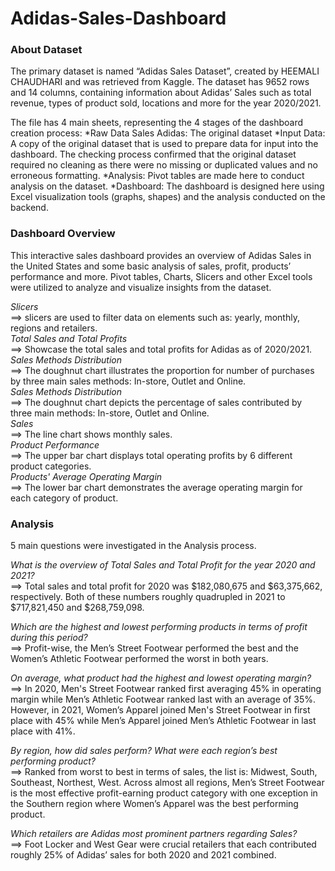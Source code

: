 # Adidas-Sales-Dashboard

### About Dataset
The primary dataset is named “Adidas Sales Dataset”, created by HEEMALI CHAUDHARI and was retrieved from Kaggle. The dataset has 9652 rows and 14 columns, containing information about Adidas’ Sales such as total revenue, types of product sold, locations and more for the year 2020/2021.

The file has 4 main sheets, representing the 4 stages of the dashboard creation process:
*Raw Data Sales Adidas: The original dataset
*Input Data: A copy of the original dataset that is used to prepare data for input into the dashboard. The checking process confirmed that the original dataset required no cleaning as there were no missing or duplicated values and no erroneous formatting.
*Analysis: Pivot tables are made here to conduct analysis on the dataset.
*Dashboard: The dashboard is designed here using Excel visualization tools (graphs, shapes) and the analysis conducted on the backend.

### Dashboard Overview
This interactive sales dashboard provides an overview of Adidas Sales in the United States and some basic analysis of sales, profit, products’ performance and more. Pivot tables, Charts, Slicers and other Excel tools were utilized to analyze and visualize insights from the dataset.

_Slicers_  
==> slicers are used to filter data on elements such as: yearly, monthly, regions and retailers.  
_Total Sales and Total Profits_  
==> Showcase the total sales and total profits for Adidas as of 2020/2021.  
_Sales Methods Distribution_  
==> The doughnut chart illustrates the proportion for number of purchases by three main sales methods: In-store, Outlet and Online.  
_Sales Methods Distribution_  
==> The doughnut chart depicts the percentage of sales contributed by three main methods: In-store, Outlet and Online.  
_Sales_  
==> The line chart shows monthly sales.    
_Product Performance_  
==> The upper bar chart displays total operating profits by 6 different product categories.  
_Products' Average Operating Margin_  
==> The lower bar chart demonstrates the average operating margin for each category of product.  

### Analysis
5 main questions were investigated in the Analysis process.

_What is the overview of Total Sales and Total Profit for the year 2020 and 2021?_  
==> Total sales and total profit for 2020 was $182,080,675 and $63,375,662, respectively. Both of these numbers roughly quadrupled in 2021 to $717,821,450 and $268,759,098.

_Which are the highest and lowest performing products in terms of profit during this period?_  
==> Profit-wise, the Men’s Street Footwear performed the best and the Women’s Athletic Footwear performed the worst in both years. 

_On average, what product had the highest and lowest operating margin?_  
==> In 2020, Men's Street Footwear ranked first averaging 45% in operating margin while Men’s Athletic Footwear ranked last with an average of 35%. However, in 2021, Women’s Apparel joined Men's Street Footwear in first place with 45% while Men’s Apparel joined Men’s Athletic Footwear in last place with 41%.

_By region, how did sales perform? What were each region’s best performing product?_  
==>  Ranked from worst to best in terms of sales, the list is: Midwest, South, Southeast, Northest, West. Across almost all regions, Men’s Street Footwear is the most effective profit-earning product category with one exception in the Southern region where Women’s Apparel was the best performing product. 

_Which retailers are Adidas most prominent partners regarding Sales?_  
==> Foot Locker and West Gear were crucial retailers that each contributed roughly 25% of Adidas’ sales for both 2020 and 2021 combined. 

